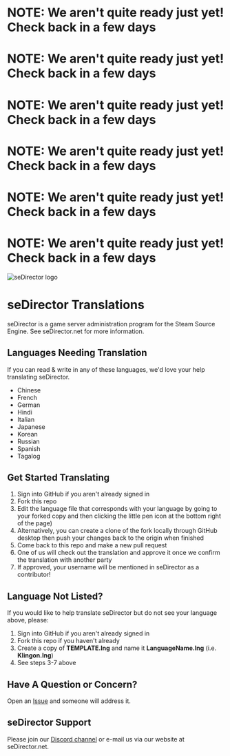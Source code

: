 # NOTE: We aren't quite ready just yet! Check back in a few days
# NOTE: We aren't quite ready just yet! Check back in a few days
# NOTE: We aren't quite ready just yet! Check back in a few days
# NOTE: We aren't quite ready just yet! Check back in a few days
# NOTE: We aren't quite ready just yet! Check back in a few days
# NOTE: We aren't quite ready just yet! Check back in a few days

![seDirector logo](https://github.com/seDirector/Translations/blob/main/seDirector.png?raw=true)

# seDirector Translations
seDirector is a game server administration program for the Steam Source Engine.
See seDirector.net for more information.

## Languages Needing Translation
If you can read & write in any of these languages, we'd love your help translating seDirector.

 - Chinese
 - French
 - German
 - Hindi
 - Italian
 - Japanese
 - Korean
 - Russian
 - Spanish
 - Tagalog

## Get Started Translating

 1. Sign into GitHub if you aren't already signed in
 2. Fork this repo
 3. Edit the language file that corresponds with your language by going to your forked copy and then clicking the little pen icon at the bottom right of the page)
 4. Alternatively, you can create a clone of the fork locally through GitHub desktop then push your changes back to the origin when finished
 5. Come back to this repo and make a new pull request
 6. One of us will check out the translation and approve it once we confirm the translation with another party
 7. If approved, your username will be mentioned in seDirector as a contributor!

## Language Not Listed?
If you would like to help translate seDirector but do not see your language above, please:

 1. Sign into GitHub if you aren't already signed in
 2. Fork this repo if you haven't already
 3. Create a copy of **TEMPLATE.lng** and name it **LanguageName.lng** (i.e. **Klingon.lng**)
 4. See steps 3-7 above

## Have A Question or Concern?

Open an [Issue](https://github.com/asheroto/seDirector-Translations/issues) and someone will address it.

## seDirector Support
Please join our [Discord channel](https://sedirector.net/discord) or e-mail us via our website at seDirector.net.
